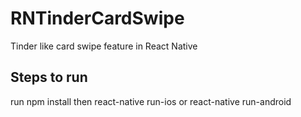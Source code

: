 # RNTinderCardSwipe
Tinder like card swipe feature in React Native

## Steps to run
run npm install
then react-native run-ios or react-native run-android
